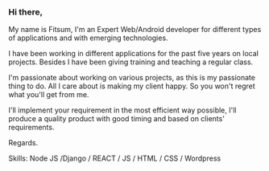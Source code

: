 ### Hi there,

My name is Fitsum, I'm an Expert Web/Android developer for different types of applications and with emerging technologies.

I have been working in different applications for the past five years on local projects. Besides I have been giving training and teaching a regular class.

I'm passionate about working on various projects, as this is my passionate thing to do. All I care about is making my client happy. So you won't regret what you'll get from me.

I'll implement your requirement in the most efficient way possible, I'll produce a quality product with good timing and based on clients' requirements.

Regards. 

Skills: Node JS /Django / REACT / JS / HTML / CSS / Wordpress






